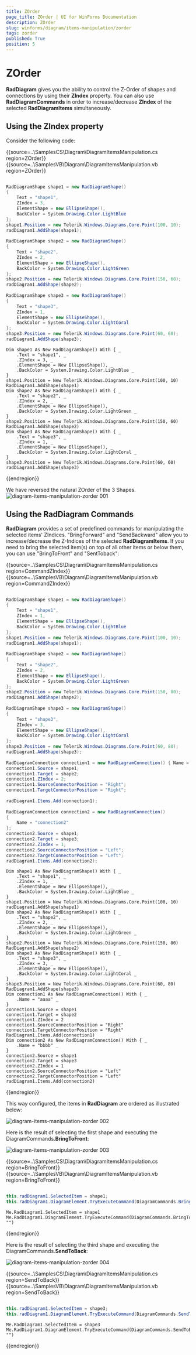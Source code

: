 ```yaml
---
title: ZOrder
page_title: ZOrder | UI for WinForms Documentation
description: ZOrder
slug: winforms/diagram/items-manipulation/zorder
tags: zorder
published: True
position: 5
---
```


# ZOrder



__RadDiagram__ gives you the ability to control the Z-Order of shapes and connections by using their __ZIndex__ property. You can also use __RadDiagramCommands__ in order to increase/decrease __ZIndex__ of the selected __RadDiagramItems__ simultaneously.

## Using the ZIndex property

Consider the following code: 

{{source=..\SamplesCS\Diagram\DiagramItemsManipulation.cs region=ZOrder}} 
{{source=..\SamplesVB\Diagram\DiagramItemsManipulation.vb region=ZOrder}} 

````C#
    
RadDiagramShape shape1 = new RadDiagramShape()
{
    Text = "shape1",
    ZIndex = 3,
    ElementShape = new EllipseShape(),
    BackColor = System.Drawing.Color.LightBlue
};
shape1.Position = new Telerik.Windows.Diagrams.Core.Point(100, 10);
radDiagram1.AddShape(shape1);
    
RadDiagramShape shape2 = new RadDiagramShape()
{
    Text = "shape2",
    ZIndex = 2,
    ElementShape = new EllipseShape(),
    BackColor = System.Drawing.Color.LightGreen
};
shape2.Position = new Telerik.Windows.Diagrams.Core.Point(150, 60);
radDiagram1.AddShape(shape2);
    
RadDiagramShape shape3 = new RadDiagramShape()
{
    Text = "shape3",
    ZIndex = 1,
    ElementShape = new EllipseShape(),
    BackColor = System.Drawing.Color.LightCoral
};
shape3.Position = new Telerik.Windows.Diagrams.Core.Point(60, 60);
radDiagram1.AddShape(shape3);

````
````VB.NET
Dim shape1 As New RadDiagramShape() With { _
    .Text = "shape1", _
    .ZIndex = 3, _
    .ElementShape = New EllipseShape(), _
    .BackColor = System.Drawing.Color.LightBlue _
}
shape1.Position = New Telerik.Windows.Diagrams.Core.Point(100, 10)
RadDiagram1.AddShape(shape1)
Dim shape2 As New RadDiagramShape() With { _
    .Text = "shape2", _
    .ZIndex = 2, _
    .ElementShape = New EllipseShape(), _
    .BackColor = System.Drawing.Color.LightGreen _
}
shape2.Position = New Telerik.Windows.Diagrams.Core.Point(150, 60)
RadDiagram1.AddShape(shape2)
Dim shape3 As New RadDiagramShape() With { _
    .Text = "shape3", _
    .ZIndex = 1, _
    .ElementShape = New EllipseShape(), _
    .BackColor = System.Drawing.Color.LightCoral _
}
shape3.Position = New Telerik.Windows.Diagrams.Core.Point(60, 60)
radDiagram1.AddShape(shape3)

````

{{endregion}} 
 

We have reversed the natural ZOrder of the 3 Shapes. ![diagram-items-manipulation-zorder 001](images/diagram-items-manipulation-zorder001.png)

## Using the RadDiagram Commands

__RadDiagram__ provides a set of predefined commands for manipulating the selected items' ZIndices. "BringForward" and "SendBackward" allow you to increase/decrease the Z-Indices of the selected __RadDiagramItems__. If you need to bring the selected item(s) on top of all other items or below them, you can use "BringToFront" and "SentToback": 

{{source=..\SamplesCS\Diagram\DiagramItemsManipulation.cs region=CommandZIndex}} 
{{source=..\SamplesVB\Diagram\DiagramItemsManipulation.vb region=CommandZIndex}} 

````C#
    
RadDiagramShape shape1 = new RadDiagramShape()
{
    Text = "shape1",
    ZIndex = 1,
    ElementShape = new EllipseShape(),
    BackColor = System.Drawing.Color.LightBlue
};
shape1.Position = new Telerik.Windows.Diagrams.Core.Point(100, 10);
radDiagram1.AddShape(shape1);
    
RadDiagramShape shape2 = new RadDiagramShape()
{
    Text = "shape2",
    ZIndex = 2,
    ElementShape = new EllipseShape(),
    BackColor = System.Drawing.Color.LightGreen
};
shape2.Position = new Telerik.Windows.Diagrams.Core.Point(150, 80);
radDiagram1.AddShape(shape2);
    
RadDiagramShape shape3 = new RadDiagramShape()
{
    Text = "shape3",
    ZIndex = 3,
    ElementShape = new EllipseShape(),
    BackColor = System.Drawing.Color.LightCoral
};
shape3.Position = new Telerik.Windows.Diagrams.Core.Point(60, 80);
radDiagram1.AddShape(shape3);
            
RadDiagramConnection connection1 = new RadDiagramConnection() { Name = "connection1" };
connection1.Source = shape1; 
connection1.Target = shape2;
connection1.ZIndex = 2;
connection1.SourceConnectorPosition = "Right";
connection1.TargetConnectorPosition = "Right";
            
radDiagram1.Items.Add(connection1);
            
RadDiagramConnection connection2 = new RadDiagramConnection()
{
    Name = "connection2"
};
connection2.Source = shape1;
connection2.Target = shape3;
connection2.ZIndex = 1;
connection2.SourceConnectorPosition = "Left";
connection2.TargetConnectorPosition = "Left";
radDiagram1.Items.Add(connection2);

````
````VB.NET
Dim shape1 As New RadDiagramShape() With { _
    .Text = "shape1", _
    .ZIndex = 1, _
    .ElementShape = New EllipseShape(), _
    .BackColor = System.Drawing.Color.LightBlue _
}
shape1.Position = New Telerik.Windows.Diagrams.Core.Point(100, 10)
radDiagram1.AddShape(shape1)
Dim shape2 As New RadDiagramShape() With { _
    .Text = "shape2", _
    .ZIndex = 2, _
    .ElementShape = New EllipseShape(), _
    .BackColor = System.Drawing.Color.LightGreen _
}
shape2.Position = New Telerik.Windows.Diagrams.Core.Point(150, 80)
RadDiagram1.AddShape(shape2)
Dim shape3 As New RadDiagramShape() With { _
    .Text = "shape3", _
    .ZIndex = 3, _
    .ElementShape = New EllipseShape(), _
    .BackColor = System.Drawing.Color.LightCoral _
}
shape3.Position = New Telerik.Windows.Diagrams.Core.Point(60, 80)
RadDiagram1.AddShape(shape3)
Dim connection1 As New RadDiagramConnection() With { _
    .Name = "aaaa" _
}
connection1.Source = shape1
connection1.Target = shape2
connection1.ZIndex = 2
connection1.SourceConnectorPosition = "Right"
connection1.TargetConnectorPosition = "Right"
RadDiagram1.Items.Add(connection1)
Dim connection2 As New RadDiagramConnection() With { _
    .Name = "bbbb" _
}
connection2.Source = shape1
connection2.Target = shape3
connection2.ZIndex = 1
connection2.SourceConnectorPosition = "Left"
connection2.TargetConnectorPosition = "Left"
radDiagram1.Items.Add(connection2)

````

{{endregion}} 




This way configured, the items in __RadDiagram__ are ordered as illustrated below: 

![diagram-items-manipulation-zorder 002](images/diagram-items-manipulation-zorder002.png)

Here is the result of selecting the first shape and executing the DiagramCommands.__BringToFront__:

![diagram-items-manipulation-zorder 003](images/diagram-items-manipulation-zorder003.png) 


{{source=..\SamplesCS\Diagram\DiagramItemsManipulation.cs region=BringToFront}} 
{{source=..\SamplesVB\Diagram\DiagramItemsManipulation.vb region=BringToFront}} 

````C#
            
this.radDiagram1.SelectedItem = shape1;
this.radDiagram1.DiagramElement.TryExecuteCommand(DiagramCommands.BringToFront, "");

````
````VB.NET
Me.RadDiagram1.SelectedItem = shape1
Me.RadDiagram1.DiagramElement.TryExecuteCommand(DiagramCommands.BringToFront, "")

````

{{endregion}} 
 

Here is the result of selecting the third shape and executing the DiagramCommands.__SendToBack__:

![diagram-items-manipulation-zorder 004](images/diagram-items-manipulation-zorder004.png) 


{{source=..\SamplesCS\Diagram\DiagramItemsManipulation.cs region=SendToBack}} 
{{source=..\SamplesVB\Diagram\DiagramItemsManipulation.vb region=SendToBack}} 

````C#
        
this.radDiagram1.SelectedItem = shape3;
this.radDiagram1.DiagramElement.TryExecuteCommand(DiagramCommands.SendToBack, "");

````
````VB.NET
Me.RadDiagram1.SelectedItem = shape3
Me.RadDiagram1.DiagramElement.TryExecuteCommand(DiagramCommands.SendToBack, "")

````

{{endregion}} 



